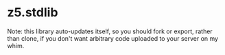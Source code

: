 # z5.stdlib

Note: this library auto-updates itself, so you should fork or export, rather than clone, if you don't want arbitrary code uploaded to your server on my whim.
